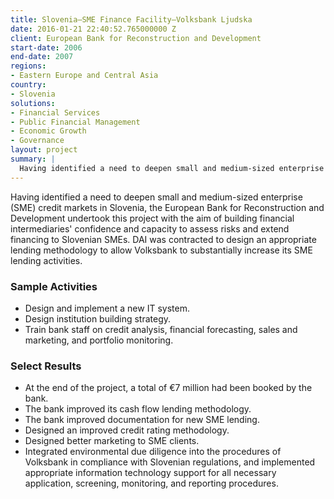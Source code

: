 ```yaml
---
title: Slovenia—SME Finance Facility—Volksbank Ljudska
date: 2016-01-21 22:40:52.765000000 Z
client: European Bank for Reconstruction and Development
start-date: 2006
end-date: 2007
regions:
- Eastern Europe and Central Asia
country:
- Slovenia
solutions:
- Financial Services
- Public Financial Management
- Economic Growth
- Governance
layout: project
summary: |
  Having identified a need to deepen small and medium-sized enterprise (SME) credit markets in Slovenia, the European Bank for Reconstruction and Development undertook this project with the aim of building financial intermediaries' confidence and capacity to assess risks and extend financing to Slovenian SMEs. DAI was contracted to design an appropriate lending methodology to allow Volksbank to substantially increase its SME lending activities.
---
```

Having identified a need to deepen small and medium-sized enterprise (SME) credit markets in Slovenia, the European Bank for Reconstruction and Development undertook this project with the aim of building financial intermediaries' confidence and capacity to assess risks and extend financing to Slovenian SMEs. DAI was contracted to design an appropriate lending methodology to allow Volksbank to substantially increase its SME lending activities.

###  Sample Activities

* Design and implement a new IT system.
* Design institution building strategy.
* Train bank staff on credit analysis, financial forecasting, sales and marketing, and portfolio monitoring.

###  Select Results

* At the end of the project, a total of €7 million had been booked by the bank.
* The bank improved its cash flow lending methodology.
* The bank improved documentation for new SME lending.
* Designed an improved credit rating methodology.
* Designed better marketing to SME clients.
* Integrated environmental due diligence into the procedures of Volksbank in compliance with Slovenian regulations, and implemented appropriate information technology support for all necessary application, screening, monitoring, and reporting procedures.
